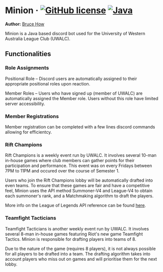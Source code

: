 # Minion &middot; [![GitHub license](https://img.shields.io/badge/license-MIT-blue.svg)](https://github.com/brucehow/Minion/blob/master/LICENSE) [![Java](https://img.shields.io/badge/java-8.1-blue.svg)]()
<b>Author:</b> [Bruce How](https://github.com/brucehow/)

Minion is a Java based discord bot used for the University of Western Australia League Club (UWALC).


## Functionalities
### **Role Assignments**

Positional Role – Discord users are automatically assigned to their appropriate positional roles upon reaction.

Member Roles – Users who have signed up (member of UWALC) are automatically assigned the Member role. Users without this role have limited server accessibility.

### **Member Registrations**
Member registration can be completed with a few lines discord commands allowing for efficientcy.

### **Rift Champions**
Rift Champions is a weekly event run by UWALC. It involves several 10-man in-house games where club members can gather points for their participation and performance. This event was on every Fridays between 7PM to 11PM and occured over the course of Semester 1.

Users who join the Rift Champions lobby will be automatically drafted into even teams. To ensure that these games are fair and have a competitive feel, Minion uses the API method Summoner-V4 and League-V4 to obtain each summoner's rank, and a Matchmaking algorithm to draft the players.

More info on the League of Legends API reference can be found [here](https://developer.riotgames.com/api-methods/).

### **Teamfight Tacticians**
Teamfight Tacticians is another weekly event run by UWALC. It involves several 8-man in-house games featuring Riot's new game Teamfight Tactics. Minion is responsible for drafting players into teams of 8.

Due to the nature of the game (requires 8 players), it is not always possible for all players to be drafted into a team. The drafting algorithm takes into account players who miss out on games and will prioritise them for the next lobby. 
